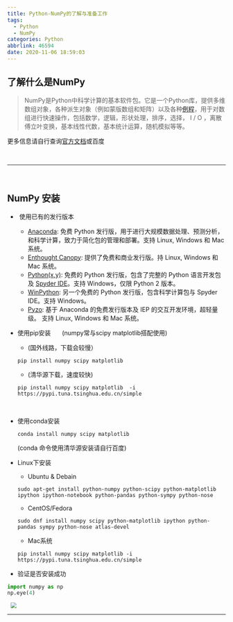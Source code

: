 ```yaml
---
title: Python-NumPy的了解与准备工作
tags:
  - Python
  - NumPy
categories: Python
abbrlink: 46594
date: 2020-11-06 18:59:03
---
```






## 了解什么是NumPy



> ​	NumPy是Python中科学计算的基本软件包。它是一个Python库，提供多维数组对象，各种派生对象（例如蒙版数组和矩阵）以及各种[例程](https://baike.baidu.com/item/%E4%BE%8B%E7%A8%8B/2390628?fr=aladdin)，用于对数组进行快速操作，包括数学，逻辑，形状处理，排序，选择，   I / O ，离散傅立叶变换，基本线性代数，基本统计运算，随机模拟等等。



<!--more-->



更多信息请自行查询[官方文档](https://numpy.org/devdocs/user/whatisnumpy.html)或百度

<br>

---

<br>

## NumPy 安装



- ​	使用已有的发行版本

  - [Anaconda](https://www.anaconda.com/download/): 免费 Python 发行版，用于进行大规模数据处理、预测分析，和科学计算，致力于简化包的管理和部署。支持 Linux, Windows 和 Mac 系统。
  - [Enthought Canopy](https://www.enthought.com/products/canopy): 提供了免费和商业发行版。持 Linux, Windows 和 Mac 系统。
  - [Python(x,y)](https://python-xy.github.io/): 免费的 Python 发行版，包含了完整的 Python 语言开发包 及 [Spyder IDE](https://www.spyder-ide.org/)。支持 Windows，仅限 Python 2 版本。
  - [WinPython](https://winpython.github.io/): 另一个免费的 Python 发行版，包含科学计算包与 Spyder IDE。支持 Windows。
  - [Pyzo](http://www.pyzo.org/): 基于 Anaconda 的免费发行版本及 IEP 的交互开发环境，超轻量级。 支持 Linux, Windows 和 Mac 系统。

  

- 使用pip安装 &emsp;  (numpy常与scipy matplotlib搭配使用)

  - (国外线路，下载会较慢）

  ```
  pip install numpy scipy matplotlib
  ```

  - (清华源下载，速度较快)

  ```
  pip install numpy scipy matplotlib  -i https://pypi.tuna.tsinghua.edu.cn/simple
  ```

  ​    

- 使用conda安装

  ```
  conda install numpy scipy matplotlib
  ```

  (conda 命令使用清华源安装请自行百度)

- Linux下安装

  - Ubuntu & Debain

  ```
  sudo apt-get install python-numpy python-scipy python-matplotlib ipython ipython-notebook python-pandas python-sympy python-nose
  ```

  - CentOS/Fedora

  ```
  sudo dnf install numpy scipy python-matplotlib ipython python-pandas sympy python-nose atlas-devel
  ```

  - Mac系统

  ```
  pip install numpy scipy matplotlib -i https://pypi.tuna.tsinghua.edu.cn/simple
  ```

- 验证是否安装成功

```python
import numpy as np
np.eye(4)
```

<img src="https://cdn.jsdelivr.net/gh/zangwhe/Image@main/2020/11/06/660fcfbb056e265019b0c0b02620dd68.png" style="zoom: 80%;margin-left:10px;"/>



---


